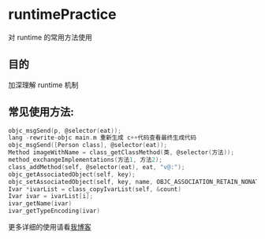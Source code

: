 # runtimePractice
对 runtime 的常用方法使用

## 目的
加深理解 runtime 机制

## 常见使用方法:
``` C
objc_msgSend(p, @selector(eat));
lang -rewrite-objc main.m 重新生成 c++代码查看最终生成代码
objc_msgSend([Person class], @selector(eat));
Method imageWithName = class_getClassMethod(类, @selector(方法));
method_exchangeImplementations(方法1, 方法2);
class_addMethod(self, @selector(eat), eat, "v@:");
objc_getAssociatedObject(self, key);
objc_setAssociatedObject(self, key, name, OBJC_ASSOCIATION_RETAIN_NONATOMIC);
Ivar *ivarList = class_copyIvarList(self, &count)
Ivar ivar = ivarList[i];
ivar_getName(ivar)
ivar_getTypeEncoding(ivar)
```

更多详细的使用请看[我博客](http://taketrace.coding.me/2016/10/27/runtime/)